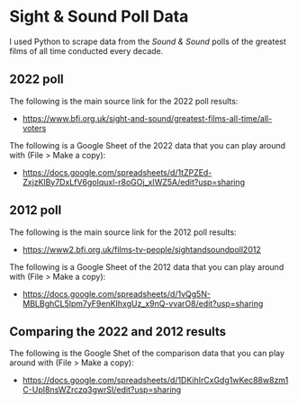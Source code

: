 # Sight & Sound Poll Data
I used Python to scrape data from the _Sound & Sound_ polls of the greatest films of all time conducted every decade.

## 2022 poll
The following is the main source link for the 2022 poll results:
- https://www.bfi.org.uk/sight-and-sound/greatest-films-all-time/all-voters

The following is a Google Sheet of the 2022 data that you can play around with (File > Make a copy):
- https://docs.google.com/spreadsheets/d/1tZPZEd-ZxjzKlBy7DxLfV6goIquxl-r8oGOj_xIWZ5A/edit?usp=sharing

## 2012 poll
The following is the main source link for the 2012 poll results:
- https://www2.bfi.org.uk/films-tv-people/sightandsoundpoll2012

The following is a Google Sheet of the 2012 data that you can play around with (File > Make a copy):
- https://docs.google.com/spreadsheets/d/1vQg5N-MBLBghCL5lpm7yF9enKIhxgUz_x9nQ-vvarO8/edit?usp=sharing

## Comparing the 2022 and 2012 results
The following is the Google Shet of the comparison data that you can play around with (File > Make a copy):
- https://docs.google.com/spreadsheets/d/1DKihIrCxGdg1wKec88w8zm1C-UpI8nsWZrczq3gwrSI/edit?usp=sharing
